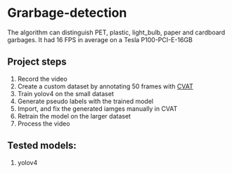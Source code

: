 # Grarbage-detection

The algorithm can distinguish PET, plastic, light_bulb, paper and cardboard garbages.
It had 16 FPS in average on a Tesla P100-PCI-E-16GB 

## Project steps
1. Record the video
2. Create a custom dataset by annotating 50 frames with [CVAT](https://github.com/opencv/cvat)
3. Train yolov4 on the small dataset
4. Generate pseudo labels with the trained model
5. Import, and fix the generated iamges manually in CVAT
6. Retrain the model on the larger dataset
7. Process the video

## Tested models:
1. yolov4
